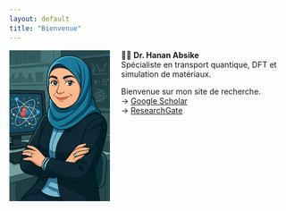 ```yaml
---
layout: default
title: "Bienvenue"
---
```


<link rel="stylesheet" href="assets/css/style.css">

<img src="doc/123.jpg" width="180" style="float: left; margin-right: 20px;">

👩‍🔬 **Dr. Hanan Absike**  
Spécialiste en transport quantique, DFT et simulation de matériaux.

Bienvenue sur mon site de recherche.  
→ [Google Scholar](https://scholar.google.com/citations?user=vj-nkYIAAAAJ)  
→ [ResearchGate](https://www.researchgate.net/profile/H-Absike)
